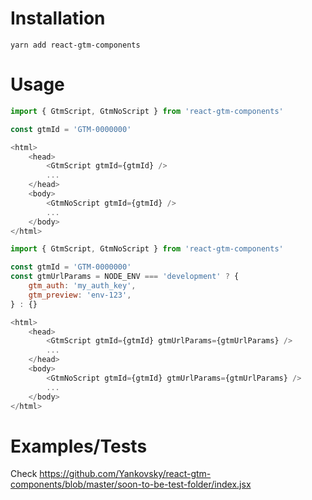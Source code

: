 # Installation

`yarn add react-gtm-components`

# Usage

```javascript
import { GtmScript, GtmNoScript } from 'react-gtm-components'

const gtmId = 'GTM-0000000'

<html>
	<head>
		<GtmScript gtmId={gtmId} />
		...
	</head>
	<body>
		<GtmNoScript gtmId={gtmId} />
		...
	</body>
</html>
```

```javascript
import { GtmScript, GtmNoScript } from 'react-gtm-components'

const gtmId = 'GTM-0000000'
const gtmUrlParams = NODE_ENV === 'development' ? {
	gtm_auth: 'my_auth_key',
	gtm_preview: 'env-123',
} : {}

<html>
	<head>
		<GtmScript gtmId={gtmId} gtmUrlParams={gtmUrlParams} />
		...
	</head>
	<body>
		<GtmNoScript gtmId={gtmId} gtmUrlParams={gtmUrlParams} />
		...
	</body>
</html>
```

# Examples/Tests

Check https://github.com/Yankovsky/react-gtm-components/blob/master/soon-to-be-test-folder/index.jsx

